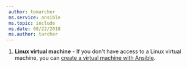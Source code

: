 ```yaml
---
 author: tomarcher
 ms.service: ansible
 ms.topic: include
 ms.date: 08/22/2018
 ms.author: tarcher
---
```


  1. **Linux virtual machine** - If you don't have access to a Linux virtual machine, you can [create a virtual machine with Ansible](/azure/virtual-machines/linux/ansible-create-vm.md).
